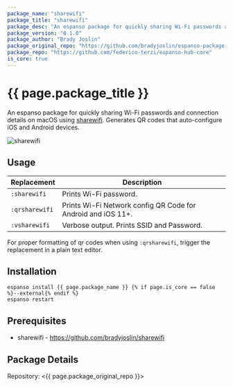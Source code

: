 ```yaml
---
package_name: "sharewifi"
package_title: "sharewifi"
package_desc: "An espanso package for quickly sharing Wi-Fi passwords and connection details on macOS."
package_version: "0.1.0"
package_author: "Brady Joslin"
package_original_repo: "https://github.com/bradyjoslin/espanso-package-sharewifi"
package_repo: "https://github.com/federico-terzi/espanso-hub-core"
is_core: true
---
```


# {{ page.package_title }}

An espanso package for quickly sharing Wi-Fi passwords and connection details on macOS using [sharewifi](https://github.com/bradyjoslin/sharewifi). Generates QR codes that auto-configure iOS and Android devices.

![sharewifi](https://github.com/bradyjoslin/espanso-package-sharewifi/raw/master/images/sharewifi.gif)

## Usage

| Replacement    | Description                                                  |
| -------------- | ------------------------------------------------------------ |
| `:sharewifi`   | Prints Wi-Fi password.                                       |
| `:qrsharewifi` | Prints Wi-Fi Network config QR Code for Android and iOS 11+. |
| `:vsharewifi`  | Verbose output. Prints SSID and Password.                    |

For proper formatting of qr codes when using `:qrsharewifi`, trigger the replacement in a plain text editor.

## Installation

```
espanso install {{ page.package_name }} {% if page.is_core == false %}--external{% endif %}
espanso restart
```

## Prerequisites

* sharewifi - https://github.com/bradyjoslin/sharewifi

## Package Details

Repository: <{{ page.package_original_repo }}>
